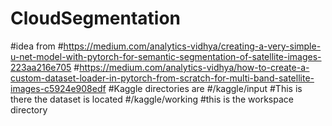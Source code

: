 # CloudSegmentation
 
#idea from 
#https://medium.com/analytics-vidhya/creating-a-very-simple-u-net-model-with-pytorch-for-semantic-segmentation-of-satellite-images-223aa216e705
#https://medium.com/analytics-vidhya/how-to-create-a-custom-dataset-loader-in-pytorch-from-scratch-for-multi-band-satellite-images-c5924e908edf
#Kaggle directories are 
#/kaggle/input #This is there the dataset is located
#/kaggle/working #this is the workspace directory